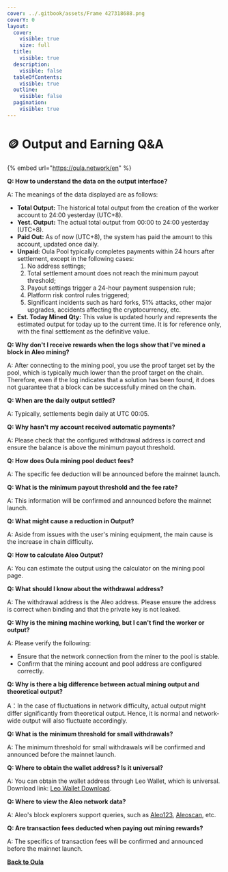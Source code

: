 ```yaml
---
cover: ../.gitbook/assets/Frame 427318688.png
coverY: 0
layout:
  cover:
    visible: true
    size: full
  title:
    visible: true
  description:
    visible: false
  tableOfContents:
    visible: true
  outline:
    visible: false
  pagination:
    visible: true
---
```


# 🪙 Output and Earning Q\&A

{% embed url="https://oula.network/en" %}

**Q: How to understand the data on the output interface?**

A: The meanings of the data displayed are as follows:

* **Total Output:** The historical total output from the creation of the worker account to 24:00 yesterday (UTC+8).
* **Yest. Output:** The actual total output from 00:00 to 24:00 yesterday (UTC+8).
* **Paid Out:** As of now (UTC+8), the system has paid the amount to this account, updated once daily.
* **Unpaid:** Oula Pool typically completes payments within 24 hours after settlement, except in the following cases:&#x20;
  1. No address settings;&#x20;
  2. Total settlement amount does not reach the minimum payout threshold;&#x20;
  3. Payout settings trigger a 24-hour payment suspension rule;&#x20;
  4. Platform risk control rules triggered;&#x20;
  5. Significant incidents such as hard forks, 51% attacks, other major upgrades, accidents affecting the cryptocurrency, etc.
* **Est. Today Mined Qty:** This value is updated hourly and represents the estimated output for today up to the current time. It is for reference only, with the final settlement as the definitive value.



**Q: Why don't I receive rewards when the logs show that I've mined a block in Aleo mining?**

A: After connecting to the mining pool, you use the proof target set by the pool, which is typically much lower than the proof target on the chain. Therefore, even if the log indicates that a solution has been found, it does not guarantee that a block can be successfully mined on the chain.



**Q: When are the daily output settled?**

A: Typically, settlements begin daily at UTC 00:05.



**Q: Why hasn't my account received automatic payments?**

A: Please check that the configured withdrawal address is correct and ensure the balance is above the minimum payout threshold.



**Q: How does Oula mining pool deduct fees?**

A: The specific fee deduction will be announced before the mainnet launch.



**Q: What is the minimum payout threshold and the fee rate?**

A: This information will be confirmed and announced before the mainnet launch.



**Q: What might cause a reduction in Output?**

A: Aside from issues with the user's mining equipment, the main cause is the increase in chain difficulty.



**Q: How to calculate Aleo Output?**

A: You can estimate the output using the calculator on the mining pool page.



**Q: What should I know about the withdrawal address?**

A: The withdrawal address is the Aleo address. Please ensure the address is correct when binding and that the private key is not leaked.



**Q: Why is the mining machine working, but I can't find the worker or output?**

A: Please verify the following:

* Ensure that the network connection from the miner to the pool is stable.
* Confirm that the mining account and pool address are configured correctly.



**Q: Why is there a big difference between actual mining output and theoretical output?**

A：In the case of fluctuations in network difficulty, actual output might differ significantly from theoretical output. Hence, it is normal and network-wide output will also fluctuate accordingly.



**Q: What is the minimum threshold for small withdrawals?**

A: The minimum threshold for small withdrawals will be confirmed and announced before the mainnet launch.



**Q: Where to obtain the wallet address? Is it universal?**

A: You can obtain the wallet address through Leo Wallet, which is universal. Download link: [Leo Wallet Download](https://www.leo.app/download).



**Q: Where to view the Aleo network data?**

A: Aleo's block explorers support queries, such as [Aleo123](https://aleo123.io/), [Aleoscan](https://testnet.aleoscan.io/), etc.



**Q: Are transaction fees deducted when paying out mining rewards?**

A: The specifics of transaction fees will be confirmed and announced before the mainnet launch.





[**Back to Oula**](https://oula.network/en/login)

